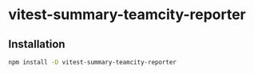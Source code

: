 # vitest-summary-teamcity-reporter

## Installation

```bash
npm install -D vitest-summary-teamcity-reporter
```